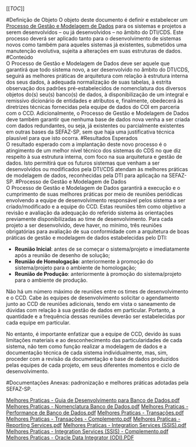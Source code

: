 
[[_TOC_]]

#Definição de Objeto
O objeto deste documento é definir e estabelecer um [Processo de Gestão e Modelagem de Dados](https://ads.intra.fazenda.sp.gov.br/tfs/ADMIN/Wiki_Arquitetura/_git/Wiki_Arquitetura?path=%2FProcesso%20de%20Modelagem%20e%20Gest%C3%A3o%20de%20Dados.pdf&version=GBmaster) para os sistemas e projetos a serem desenvolvidos – ou já desenvolvidos – no âmbito do DTI/CDS. Este processo deverá ser aplicado tanto para o desenvolvimento de sistemas novos como também para aqueles sistemas já existentes, submetidos uma manutenção evolutiva, sujeita a alterações em suas estruturas de dados.
#Conteúdo	
O Processo de Gestão e Modelagem de Dados deve ser aquele que garantirá que todo sistema novo, a ser desenvolvido no âmbito do DTI/CDS, seguirá as melhores práticas de arquitetura com relação à estrutura interna dos seus dados, à adequada normalização de suas tabelas, à estrita observação dos padrões pré-estabelecidos de nomenclatura dos diversos objetos do(s) seu(s) banco(s) de dados, à disponibilização de um integral e remissivo dicionário de entidades e atributos e, finalmente, obedecerá às diretrizes técnicas fornecidas pela equipe de dados do COI em parceria com o CCD. Adicionalmente, o Processo de Gestão e Modelagem de Dados deve também garantir que nenhuma base de dados nova venha a ser criada com dados redundantes, ou seja, já existentes ou parcialmente existentes em outras bases da SEFAZ-SP, sem que haja uma justificativa técnica plausível para que isto ocorra.
#Resultados Esperados	
O resultado esperado com a implantação deste novo processo é o atingimento de um melhor nível técnico dos sistemas do CDS no que diz respeito à sua estrutura interna, com foco na sua arquitetura e gestão de dados. Isto permitirá que os futuros sistemas que venham a ser desenvolvidos ou modificados pela DTI/CDS atendam às melhores práticas de modelagem de dados, reconhecidas pela DTI para aplicação na SEFAZ-SP.
#Processo de Gestão e Modelagem de Dados 	
O Processo de Gestão e Modelagem de Dados garantirá a execução e o cumprimento de suas melhores práticas por meio de reuniões periódicas envolvendo a equipe de desenvolvimento responsável pelos sistema a ser criado/modificado e a equipe do CCD. Estas reuniões têm como objetivo a revisão e avaliação da adequação do referido sistema às orientações previamente disponibilizadas ao time de desenvolvimento. Para cada projeto a ser desenvolvido, deve haver, no mínimo, três reuniões obrigatórias para avaliação de sua conformidade com a arquitetura de boas práticas de gestão e modelagem de dados estabelecidas pelo DTI:
- **Reunião Inicial**: antes de se começar o sistema/projeto e imediatamente após a reunião de desenho de solução; 
- **Reunião de Homologação**: anteriormente à promoção do sistema/projeto para o ambiente de homologação;
- **Reunião de Produção**: anteriormente à promoção do sistema/projeto para o ambiente de produção.
 
Não há um número máximo de reuniões entre os times de desenvolvimento e o CCD. Cabe às equipes de desenvolvimento solicitar o agendamento junto ao CCD de reuniões adicionais, tendo em vista o saneamento de dúvidas com relação à sua gestão de dados em particular. Portanto, a quantidade e a frequência dessas reuniões deverão ser estabelecidas por cada equipe em particular. 

No entanto, é importante enfatizar que a equipe de CCD, devido às suas limitações materiais e ao desconhecimento das particularidades de cada sistema, não tem como função realizar a modelagem de dados e a documentação técnica de cada sistema individualmente, mas, sim, proceder com a revisão da documentação e base de dados produzidos pelas equipes de cada projeto, em seus diferentes momentos e ciclo de desenvolvimento.

#Documentações Anexas: padronização e melhores práticas adotadas pela SEFAZ-SP.

[Melhores Praticas - Guia de Desenvolvimento para Banco de Dados.pdf](/.attachments/Melhores%20Praticas%20-%20Guia%20de%20Desenvolvimento%20para%20Banco%20de%20Dados-f1cb914a-f926-48db-aaaf-de152e173dd8.pdf)
[Melhores Praticas - Nomenclatura Banco de Dados.pdf](/.attachments/Melhores%20Praticas%20-%20Nomenclatura%20Banco%20de%20Dados-11d7402e-776f-4843-8375-c9f18fddea2d.pdf)
[Melhores Praticas - Performance de Banco de Dados.pdf](/.attachments/Melhores%20Praticas%20-%20Performance%20de%20Banco%20de%20Dados-bd3941b1-3ab5-42f1-8224-c55a5fc22fd4.pdf)
[Melhores Praticas - Transações.pdf](/.attachments/Melhores%20Praticas%20-%20Transações-c3e1c37c-16a2-4bf2-ba5e-12a30083c6f4.pdf)
[Melhores Praticas - Transações - Complemento.pdf](/.attachments/Melhores%20Praticas%20-%20Transações%20-%20Complemento-12c7e3e6-0c81-4ad4-9b8e-e5d443286522.pdf)
[Melhores Praticas - Reporting Services.pdf](/.attachments/Melhores%20Praticas%20-%20Reporting%20Services-df63f913-1ac3-4b8d-9227-f47fcd18ae8a.pdf)
[Melhores Praticas - Integration Services (SSIS).pdf](/.attachments/Melhores%20Praticas%20-%20Integration%20Services%20(SSIS)-2cf5701a-526a-4046-a417-516ba404d692.pdf)
[Melhores Praticas - Integration Services (SSIS) - Complemento.pdf](/.attachments/Melhores%20Praticas%20-%20Integration%20Services%20(SSIS)%20-%20Complemento-f284439a-7085-43c5-a108-ed82e1f62acf.pdf)
[Melhores Praticas - Oracle Data Integrator (ODI).PDF](/.attachments/Melhores%20Praticas%20-%20Oracle%20Data%20Integrator%20(ODI)-845145d3-278b-4bb0-ae12-9c88326142d7.PDF)





